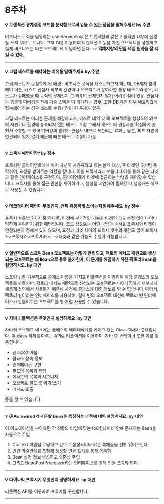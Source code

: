 # 8주차  

#### :bulb: 트랜잭션 경계설정 코드를 분리함으로써 얻을 수 있는 장점을 말해주세요 by.주연  

비즈니스 로직을 담당하는 userServiceImpl은 트랜잭션과 같은 기술적인 내용에 신경을 쓰지 않아도 도니다. 그저 DI를 이용하여 트랜잭션 기능을 가진 오브젝트를 실행하고 실제 비즈니스는 타겟 오브젝트에 위임하면 된다.
-> **객체지향의 단일 책임 원칙을 잘 지킬 수 있다.**

--------

#### :bulb: 고립 테스트를 해야하는 이유를 말해주세요 by.주연  

고립 테스트가 등장하게 된 배경 :
비즈니스 로직을 테스트하고자 하는데, DB까지 참여해야 하는, 테스트 관심사 외부의 환경이나 오브젝트가 참여하는 통합 테스트의 경우,
테스트가 실패했을 때 로직의 문제인지 그 외부의 문제인지 알기 어려운 점이 있음. 관심사는 좁은데 디버깅은 전체 기술 스택을 다 봐야하는 경우.
또한 DB 혹은 외부 네트워크에 접속해야 하는 경우 테스트 수행시간이 긴 문제가 있음

고립 테스트는 이러한 문제를 해결하고자, 테스트 대역 및 목 오브젝트를 생성하여 외부의 자원이나 환경에 종속되지 않는 테스트 보장
그래서 테스트의 관심사를 확실하게 좁혀서 수행할 수 있어 디버깅의 범위가 관심사 내부로 제한되는 효과는 물론,
외부 자원이 연관되어 있지 않기 때문에 빠른 테스트 수행이 가능

--------

#### :bulb: 프록시 패턴이란? by 정수

프록시란 클라이언트에게 마치 자신이 사용하려고 하는 실제 대상, 즉 타겟인 것처럼 동작하여, 요청을 받아주는 역할을 합니다. 이를 프록시라고 부릅니다
이를 통해 같은 타겟과 같은 인터페이스를 구현하여, 클라이언트가 타겟에 접근하는 방법을 제어할 수 있습니다.
프록시를 통해 접근 권한을 제어하거나, 생성을 지연하여 필요할 때 생성하는 식으로 사용할 수 있습니다.

--------

#### :bulb: 데코레이터 패턴이 무엇인지, 언제 유용하게 쓰이는지 말해주세요. by 정수

프록시 사용법 2가지 중 하나로, 타겟에 부가적인 기능을 타겟의 코드 수정 없이 다이나믹하게 부여하기 위한 패턴입니다.
코드 상으로는 어떤 방법과 순서로 프록시와 타겟이 연결되는지 정해져 있지 않으며, 요청과 타겟 사이의 프록시 갯수의 제한도 없어
프록시1->프록시2->프록시3->...->타겟과 같은 기능도 수행이 가능합니다.


---------

#### :bulb: 일반적으로 스프링 Bean 오브젝트는 어떻게 관리되고, 팩토리 메서드 패턴으로 생성되는 오브젝트는 왜 Bean으로 등록 불가한지, 이 문제를 해결하기 위한 팩토리 Bean을 설명하시오. by 대연

스프링 빈은 기본적으로 클래스 이름을 가지고 리플렉션을 이용하여 해당 클래스의 오브젝트를 만들지만, 팩토리 메서드 패턴으로 생성되는 오브젝트는 다이나믹하게 내부에서 새롭게 정의해서 사용하기 때문에 사전에 클래스에 대한 정보를 알 수 없습니다.
따라서, 팩토리 빈이라는 인터페이스를 사용하여, 실제 빈의 오브젝트 대신에 팩토리 빈 인터페이스가 만들어주는 오브젝트를 빈 처럼 사용할 수 있습니다.


---------

#### :bulb: 자바 리플렉션은 무엇인지 설명하세요. by 대연

자바의 오브젝트 내부에는 클래스의 메타데이터를 가지고 있는 Class 객체가 존재합니다.
이 class 객체를 다루는 API로 리플렉션을 이용하며, 자바 DI 컨테이너 또한 이를 활용합니다.

- 클래스의 이름
- 클래스 상속 정보
- 인터페이스 구현
- 필드의 목록과 타입
- 메서드의 목록과 시그니쳐
- 오브젝트 필드 값 읽기/쓰기
- 메서드 호출

등을 할 수 있습니다.

---------

#### :bulb:  @Autowired가 사용할 Bean을 특정하는 과정에 대해 설명하세요. by 대연

이 어노테이션을 부여하면 각 상황의 타입에 맞는 IoC컨테이너 안에 존재하는 Bean을 자동으로 주입 
1.	Context 파일을 로딩하고 빈으로 생성되어아 햐는 객체들을 전부 읽어드린다.
2.	빈간 의존관계를 포함해 생성할 빈을 트리를 통해 목록화
3.	Bean 설정 정보 생성하고 의존성 주입
4.	그리고 BeanPostProcessor라는 인터페이스를 통해 빈을 초기화 한다

---------

#### :bulb: 다이나믹 프록시가 무엇인지 설명하세요. by 대연

리플렉션 API를 이용하여 프록시를 구현합니다.

---------

